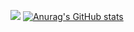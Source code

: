 ![](https://visitor-badge.glitch.me/badge?page_id=aotumanbiu)
[![Anurag's GitHub stats](https://github-readme-stats.vercel.app/api?username=aotumanbiu)](https://github.com/anuraghazra/github-readme-stats)

